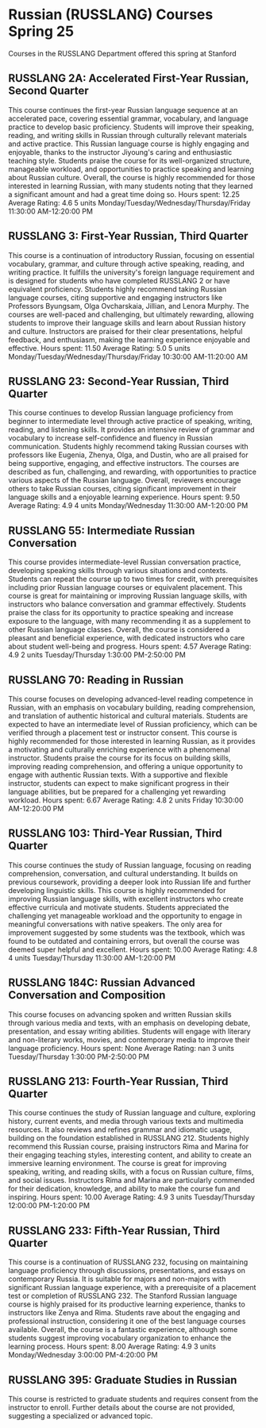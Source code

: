# Russian (RUSSLANG) Courses Spring 25 
Courses in the RUSSLANG Department offered this spring at Stanford
 ## RUSSLANG 2A: Accelerated First-Year Russian, Second Quarter
This course continues the first-year Russian language sequence at an accelerated pace, covering essential grammar, vocabulary, and language practice to develop basic proficiency. Students will improve their speaking, reading, and writing skills in Russian through culturally relevant materials and active practice.
This Russian language course is highly engaging and enjoyable, thanks to the instructor Jiyoung's caring and enthusiastic teaching style. Students praise the course for its well-organized structure, manageable workload, and opportunities to practice speaking and learning about Russian culture. Overall, the course is highly recommended for those interested in learning Russian, with many students noting that they learned a significant amount and had a great time doing so.
Hours spent: 12.25
Average Rating: 4.6
5 units
Monday/Tuesday/Wednesday/Thursday/Friday 11:30:00 AM-12:20:00 PM
## RUSSLANG 3: First-Year Russian, Third Quarter
This course is a continuation of introductory Russian, focusing on essential vocabulary, grammar, and culture through active speaking, reading, and writing practice. It fulfills the university's foreign language requirement and is designed for students who have completed RUSSLANG 2 or have equivalent proficiency.
Students highly recommend taking Russian language courses, citing supportive and engaging instructors like Professors Byungsam, Olga Ovcharskaia, Jillian, and Lenora Murphy. The courses are well-paced and challenging, but ultimately rewarding, allowing students to improve their language skills and learn about Russian history and culture. Instructors are praised for their clear presentations, helpful feedback, and enthusiasm, making the learning experience enjoyable and effective.
Hours spent: 11.50
Average Rating: 5.0
5 units
Monday/Tuesday/Wednesday/Thursday/Friday 10:30:00 AM-11:20:00 AM
## RUSSLANG 23: Second-Year Russian, Third Quarter
This course continues to develop Russian language proficiency from beginner to intermediate level through active practice of speaking, writing, reading, and listening skills. It provides an intensive review of grammar and vocabulary to increase self-confidence and fluency in Russian communication.
Students highly recommend taking Russian courses with professors like Eugenia, Zhenya, Olga, and Dustin, who are all praised for being supportive, engaging, and effective instructors. The courses are described as fun, challenging, and rewarding, with opportunities to practice various aspects of the Russian language. Overall, reviewers encourage others to take Russian courses, citing significant improvement in their language skills and a enjoyable learning experience.
Hours spent: 9.50
Average Rating: 4.9
4 units
Monday/Wednesday 11:30:00 AM-1:20:00 PM
## RUSSLANG 55: Intermediate Russian Conversation
This course provides intermediate-level Russian conversation practice, developing speaking skills through various situations and contexts. Students can repeat the course up to two times for credit, with prerequisites including prior Russian language courses or equivalent placement.
This course is great for maintaining or improving Russian language skills, with instructors who balance conversation and grammar effectively. Students praise the class for its opportunity to practice speaking and increase exposure to the language, with many recommending it as a supplement to other Russian language classes. Overall, the course is considered a pleasant and beneficial experience, with dedicated instructors who care about student well-being and progress.
Hours spent: 4.57
Average Rating: 4.9
2 units
Tuesday/Thursday 1:30:00 PM-2:50:00 PM
## RUSSLANG 70: Reading in Russian
This course focuses on developing advanced-level reading competence in Russian, with an emphasis on vocabulary building, reading comprehension, and translation of authentic historical and cultural materials. Students are expected to have an intermediate level of Russian proficiency, which can be verified through a placement test or instructor consent.
This course is highly recommended for those interested in learning Russian, as it provides a motivating and culturally enriching experience with a phenomenal instructor. Students praise the course for its focus on building skills, improving reading comprehension, and offering a unique opportunity to engage with authentic Russian texts. With a supportive and flexible instructor, students can expect to make significant progress in their language abilities, but be prepared for a challenging yet rewarding workload.
Hours spent: 6.67
Average Rating: 4.8
2 units
Friday 10:30:00 AM-12:20:00 PM
## RUSSLANG 103: Third-Year Russian, Third Quarter
This course continues the study of Russian language, focusing on reading comprehension, conversation, and cultural understanding. It builds on previous coursework, providing a deeper look into Russian life and further developing linguistic skills.
This course is highly recommended for improving Russian language skills, with excellent instructors who create effective curricula and motivate students. Students appreciated the challenging yet manageable workload and the opportunity to engage in meaningful conversations with native speakers. The only area for improvement suggested by some students was the textbook, which was found to be outdated and containing errors, but overall the course was deemed super helpful and excellent.
Hours spent: 10.00
Average Rating: 4.8
4 units
Tuesday/Thursday 11:30:00 AM-1:20:00 PM
## RUSSLANG 184C: Russian Advanced Conversation and Composition
This course focuses on advancing spoken and written Russian skills through various media and texts, with an emphasis on developing debate, presentation, and essay writing abilities. Students will engage with literary and non-literary works, movies, and contemporary media to improve their language proficiency.
Hours spent: None
Average Rating: nan
3 units
Tuesday/Thursday 1:30:00 PM-2:50:00 PM
## RUSSLANG 213: Fourth-Year Russian, Third Quarter
This course continues the study of Russian language and culture, exploring history, current events, and media through various texts and multimedia resources. It also reviews and refines grammar and idiomatic usage, building on the foundation established in RUSSLANG 212.
Students highly recommend this Russian course, praising instructors Rima and Marina for their engaging teaching styles, interesting content, and ability to create an immersive learning environment. The course is great for improving speaking, writing, and reading skills, with a focus on Russian culture, films, and social issues. Instructors Rima and Marina are particularly commended for their dedication, knowledge, and ability to make the course fun and inspiring.
Hours spent: 10.00
Average Rating: 4.9
3 units
Tuesday/Thursday 12:00:00 PM-1:20:00 PM
## RUSSLANG 233: Fifth-Year Russian, Third Quarter
This course is a continuation of RUSSLANG 232, focusing on maintaining language proficiency through discussions, presentations, and essays on contemporary Russia. It is suitable for majors and non-majors with significant Russian language experience, with a prerequisite of a placement test or completion of RUSSLANG 232.
The Stanford Russian language course is highly praised for its productive learning experience, thanks to instructors like Zenya and Rima. Students rave about the engaging and professional instruction, considering it one of the best language courses available. Overall, the course is a fantastic experience, although some students suggest improving vocabulary organization to enhance the learning process.
Hours spent: 8.00
Average Rating: 4.9
3 units
Monday/Wednesday 3:00:00 PM-4:20:00 PM
## RUSSLANG 395: Graduate Studies in Russian
This course is restricted to graduate students and requires consent from the instructor to enroll. Further details about the course are not provided, suggesting a specialized or advanced topic.